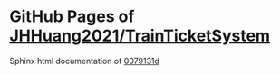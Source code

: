 GitHub Pages of [JHHuang2021/TrainTicketSystem](https://github.com/JHHuang2021/TrainTicketSystem.git)
===
Sphinx html documentation of [0079131d](https://github.com/JHHuang2021/TrainTicketSystem/tree/0079131d354e1b3543a6b2030dae83cfb5ccdd79)
